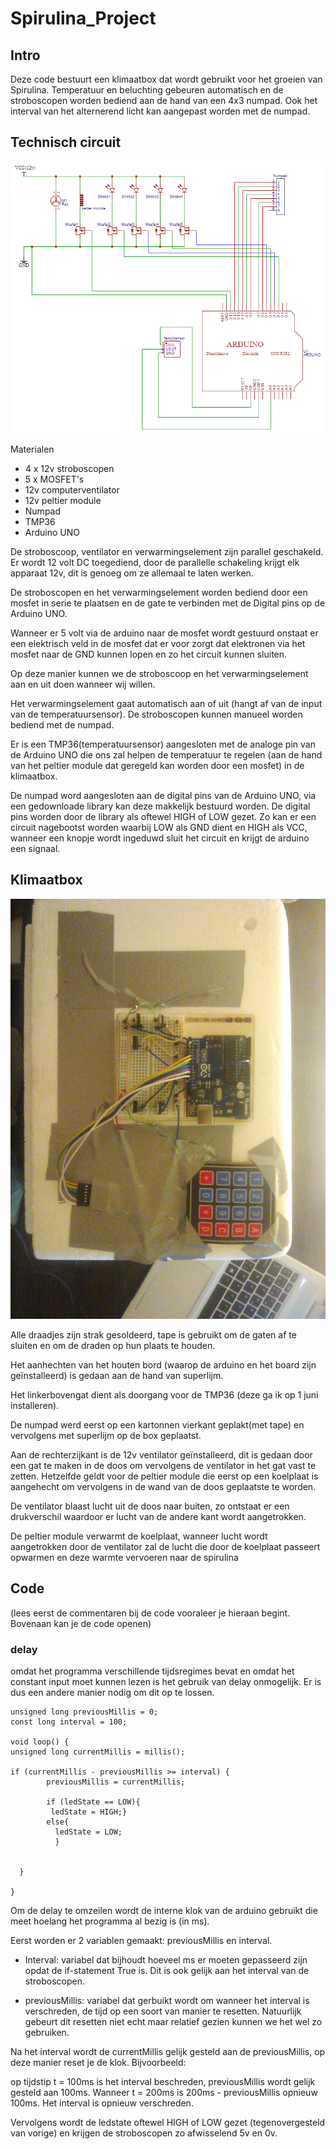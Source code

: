 # Spirulina_Project

## Intro

Deze code bestuurt een klimaatbox dat wordt gebruikt voor het groeien van Spirulina. Temperatuur en beluchting gebeuren automatisch en de stroboscopen worden bediend aan de hand van een 4x3 numpad. Ook het interval van het alternerend licht kan aangepast worden met de numpad.


## Technisch circuit
![Image of Circuit](Images/Schematic_SpirulinaBox_2021-05-31.png)


Materialen
  - 4 x 12v stroboscopen
  - 5 x MOSFET's
  - 12v computerventilator
  - 12v peltier module
  - Numpad
  - TMP36
  - Arduino UNO

De stroboscoop, ventilator en verwarmingselement zijn parallel geschakeld. Er wordt 12 volt DC toegediend, door de parallelle schakeling krijgt elk apparaat 12v, dit is genoeg om ze allemaal te laten werken.

De stroboscopen en het verwarmingselement worden bediend door een mosfet in serie te plaatsen en de gate te verbinden met de Digital pins op de Arduino UNO.

Wanneer er 5 volt via de arduino naar de mosfet wordt gestuurd onstaat er een elektrisch veld in de mosfet dat er voor zorgt dat elektronen via het mosfet naar de GND kunnen lopen en zo het circuit kunnen sluiten.

Op deze manier kunnen we de stroboscoop en het verwarmingselement aan en uit doen wanneer wij willen.

Het verwarmingselement gaat automatisch aan of uit (hangt af van de input van de temperatuursensor).
De stroboscopen kunnen manueel worden bediend met de numpad.

Er is een TMP36(temperatuursensor) aangesloten met de analoge pin van de Arduino UNO die ons zal helpen de temperatuur te regelen (aan de hand van het peltier module dat geregeld kan worden door een mosfet) in de klimaatbox.

De numpad word aangesloten aan de digital pins van de Arduino UNO, via een gedownloade library kan deze makkelijk bestuurd worden. De digital pins worden door de library als oftewel HIGH of LOW gezet. Zo kan er een circuit nagebootst worden waarbij LOW als GND dient en HIGH als VCC, wanneer een knopje wordt ingeduwd sluit het circuit en krijgt de arduino een signaal.

## Klimaatbox
![Image of ClimateBox](Images/box.jpg)

Alle draadjes zijn strak gesoldeerd, tape is gebruikt om de gaten af te sluiten en om de draden op hun plaats te houden.

Het aanhechten van het houten bord (waarop de arduino en het board zijn geïnstalleerd) is gedaan aan de hand van superlijm.

Het linkerbovengat dient als doorgang voor de TMP36 (deze ga ik op 1 juni installeren).

De numpad werd eerst op een kartonnen vierkant geplakt(met tape) en vervolgens met superlijm op de box geplaatst.

Aan de rechterzijkant is de 12v ventilator geïnstalleerd, dit is gedaan door een gat te maken in de doos om vervolgens de ventilator in het gat vast te zetten. Hetzelfde geldt voor de peltier module die eerst op een koelplaat is aangehecht om vervolgens in de wand van de doos geplaatste te worden.

De ventilator blaast lucht uit de doos naar buiten, zo ontstaat er een drukverschil waardoor er lucht van de andere kant wordt aangetrokken.

De peltier module verwarmt de koelplaat, wanneer lucht wordt aangetrokken door de ventilator zal de lucht die door de koelplaat passeert opwarmen en deze warmte vervoeren naar de spirulina
## Code
(lees eerst de commentaren bij de code vooraleer je hieraan begint. Bovenaan kan je de code openen)

### delay
omdat het programma verschillende tijdsregimes bevat en omdat het constant input moet kunnen lezen is het gebruik van delay onmogelijk. Er is dus een andere manier nodig om dit op te lossen.

```arduino
unsigned long previousMillis = 0;
const long interval = 100;

void loop() {
unsigned long currentMillis = millis();

if (currentMillis - previousMillis >= interval) {
        previousMillis = currentMillis;

        if (ledState == LOW){
         ledState = HIGH;}
        else{
          ledState = LOW;
          }

      
  }
  
}
```
Om de delay te omzeilen wordt de interne klok van de arduino gebruikt die meet hoelang het programma al bezig is (in ms).

Eerst worden er 2 variablen gemaakt: previousMillis en interval.
- Interval: variabel dat bijhoudt hoeveel ms er moeten gepasseerd zijn opdat de if-statement True is. Dit is ook gelijk aan het interval van de stroboscopen.

- previousMillis: variabel dat gerbuikt wordt om wanneer het interval is verschreden, de tijd op een soort van manier te resetten. Natuurlijk gebeurt dit resetten niet echt maar relatief gezien kunnen we het wel zo gebruiken.

Na het interval wordt de currentMillis gelijk gesteld aan de previousMillis, op deze manier reset je de klok.
Bijvoorbeeld:

op tijdstip t = 100ms is het interval beschreden, previousMillis wordt gelijk gesteld aan 100ms. Wanneer t = 200ms is 200ms - previousMillis opnieuw 100ms. Het interval is opnieuw verschreden.

Vervolgens wordt de ledstate oftewel HIGH of LOW gezet (tegenovergesteld van vorige) en krijgen de stroboscopen zo afwisselend 5v en 0v.
